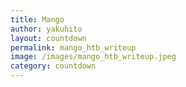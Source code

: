 ```yaml
---
title: Mango
author: yakuhito
layout: countdown
permalink: mango_htb_writeup
image: /images/mango_htb_writeup.jpeg
category: countdown
---
```


<script>
var release_date = new Date("April 18, 2020 19:00 UTC");
</script>